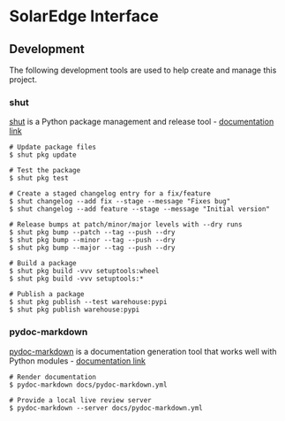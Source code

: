 # SolarEdge Interface

## Development
The following development tools are used to help create and manage this project.

### shut
[shut](https://pypi.org/project/shut) is a Python package management and release 
tool - [documentation link](https://github.com/NiklasRosenstein/shut/blob/develop/docs/docs/index.md)
```shell script
# Update package files
$ shut pkg update

# Test the package
$ shut pkg test

# Create a staged changelog entry for a fix/feature
$ shut changelog --add fix --stage --message "Fixes bug"
$ shut changelog --add feature --stage --message "Initial version"

# Release bumps at patch/minor/major levels with --dry runs
$ shut pkg bump --patch --tag --push --dry
$ shut pkg bump --minor --tag --push --dry
$ shut pkg bump --major --tag --push --dry

# Build a package
$ shut pkg build -vvv setuptools:wheel
$ shut pkg build -vvv setuptools:*

# Publish a package
$ shut pkg publish --test warehouse:pypi
$ shut pkg publish warehouse:pypi
```

### pydoc-markdown
[pydoc-markdown](https://pypi.org/project/pydoc-markdown) is a documentation generation 
tool that works well with Python modules - [documentation link](https://pydoc-markdown.readthedocs.io/en/latest/)
```shell script
# Render documentation
$ pydoc-markdown docs/pydoc-markdown.yml 

# Provide a local live review server 
$ pydoc-markdown --server docs/pydoc-markdown.yml
```
